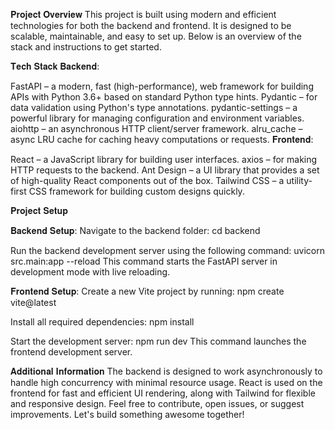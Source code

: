 𝐏𝐫𝐨𝐣𝐞𝐜𝐭 𝐎𝐯𝐞𝐫𝐯𝐢𝐞𝐰
This project is built using modern and efficient technologies for both the backend and frontend. It is designed to be scalable, maintainable, and easy to set up. Below is an overview of the stack and instructions to get started.

𝐓𝐞𝐜𝐡 𝐒𝐭𝐚𝐜𝐤
𝐁𝐚𝐜𝐤𝐞𝐧𝐝:

FastAPI – a modern, fast (high-performance), web framework for building APIs with Python 3.6+ based on standard Python type hints.
Pydantic – for data validation using Python's type annotations.
pydantic-settings – a powerful library for managing configuration and environment variables.
aiohttp – an asynchronous HTTP client/server framework.
alru_cache – async LRU cache for caching heavy computations or requests.
𝐅𝐫𝐨𝐧𝐭𝐞𝐧𝐝:

React – a JavaScript library for building user interfaces.
axios – for making HTTP requests to the backend.
Ant Design – a UI library that provides a set of high-quality React components out of the box.
Tailwind CSS – a utility-first CSS framework for building custom designs quickly.

𝐏𝐫𝐨𝐣𝐞𝐜𝐭 𝐒𝐞𝐭𝐮𝐩

𝐁𝐚𝐜𝐤𝐞𝐧𝐝 𝐒𝐞𝐭𝐮𝐩:
Navigate to the backend folder:
cd backend

Run the backend development server using the following command:
uvicorn src.main:app --reload
This command starts the FastAPI server in development mode with live reloading.

𝐅𝐫𝐨𝐧𝐭𝐞𝐧𝐝 𝐒𝐞𝐭𝐮𝐩:
Create a new Vite project by running:
npm create vite@latest

Install all required dependencies:
npm install

Start the development server:
npm run dev
This command launches the frontend development server.

𝐀𝐝𝐝𝐢𝐭𝐢𝐨𝐧𝐚𝐥 𝐈𝐧𝐟𝐨𝐫𝐦𝐚𝐭𝐢𝐨𝐧
The backend is designed to work asynchronously to handle high concurrency with minimal resource usage.
React is used on the frontend for fast and efficient UI rendering, along with Tailwind for flexible and responsive design.
Feel free to contribute, open issues, or suggest improvements. Let's build something awesome together!
